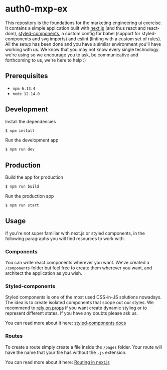 # auth0-mxp-ex

This repository is the foundations for the marketing engineering ui exercise. It contains a simple application built with [next.js](https://nextjs.org/) (and thus react and react-dom), [styled-components](https://www.styled-components.com/), a custom config for babel (support for styled-components and svg imports) and eslint (linting with a custom set of rules). All the setup has been done and you have a similar environment you'll have working with us. We know that you may not know every single technology we're using so we encourage you to ask, be communicative and forthcoming to us, we're here to help :)

## Prerequisites

* `npm 6.13.4`
* `node 12.14.0`

## Development

Install the dependencies

```sh
$ npm install
```

Run the development app

```sh
$ npm run dev
```

## Production

Build the app for production

```sh
$ npm run build
```

Run the production app

```sh
$ npm run start
```

## Usage

If you're not super familiar with next.js or styled components, in the following paragraphs you will find resources to work with.

### Components

You can write react components wherever you want. We've created a `/components` folder but feel free to create them wherever you want, and architect the application as you wish.

### Styled-components

Styled components is one of the most used CSS-in-JS solutions nowadays. The idea is to create isolated components that scope out our styles. We recommend to [rely on props](https://www.styled-components.com/docs/basics#adapting-based-on-props) if you want create dynamic styling or to represent different states. If you have any doubts please ask us.

You can read more about it here: [styled-components docs](https://www.styled-components.com/docs)

### Routes

To create a route simply create a file inside the `/pages` folder. Your route will have the name that your file has without the `.js` extension.

You can read more about it here: [Routing in next.js](https://nextjs.org/docs/routing/introduction)